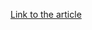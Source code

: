 [Link to the article](https://thehackernews.com/2025/06/rust-based-myth-stealer-malware-spread.html)
